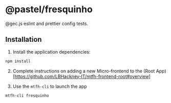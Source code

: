 # @pastel/fresquinho

@gec.js eslint and prettier config tests.

## Installation

1. Install the application dependencies:

```bash
npm install
```

2. Complete instructions on adding a new Micro-frontend to the (Root App)[https://github.com/LBHackney-IT/mtfh-frontend-root#overview]

3. Use the `mtfh-cli` to launch the app

```bash
mtfh-cli fresquinho
```